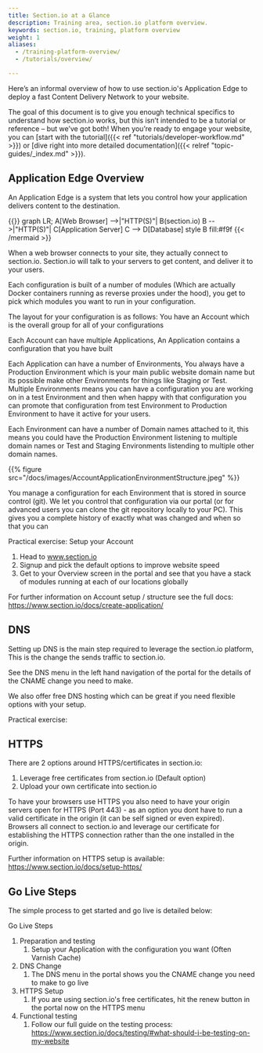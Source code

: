 ```yaml
---
title: Section.io at a Glance
description: Training area, section.io platform overview.
keywords: section.io, training, platform overview
weight: 1
aliases:
  - /training-platform-overview/
  - /tutorials/overview/

---
```


Here’s an informal overview of how to use section.io's Application Edge to deploy a fast Content Delivery Network to your website.

The goal of this document is to give you enough technical specifics to understand how section.io works, but this isn’t intended to be a tutorial or reference – but we’ve got both! When you’re ready to engage your website, you can [start with the tutorial]({{< ref "tutorials/developer-workflow.md" >}}) or [dive right into more detailed documentation]({{< relref "topic-guides/_index.md" >}}).

## Application Edge Overview

An Application Edge is a system that lets you control how your application delivers content to the destination.

{{<mermaid align="left">}}
graph LR;
    A[Web Browser] -->|"HTTP(S)"| B(section.io)
    B -->|"HTTP(S)"| C[Application Server]
    C --> D[Database]
    style B fill:#f9f
{{< /mermaid >}}

When a web browser connects to your site, they actually connect to section.io. Section.io will talk to your servers to get content, and deliver it to your users.

Each configuration is built of a number of modules (Which are actually Docker containers running as reverse proxies under the hood), you get to pick which modules you want to run in your configuration.

The layout for your configuration is as follows:
You have an Account which is the overall group for all of your configurations

Each Account can have multiple Applications, An Application contains a configuration that you have built

Each Application can have a number of Environments, You always have a Production Environment which is your main public website domain name but its possible make other Environments for things like Staging or Test.
Multiple Environments means you can have a configuration you are working on in a test Environment and then when happy with that configuration you can promote that configuration from test Environment to Production Environment to have it active for your users.

Each Environment can have a number of Domain names attached to it, this means you could have the Production Environment listening to multiple domain names or Test and Staging Environments listending to multiple other domain names.

 {{% figure src="/docs/images/AccountApplicationEnvironmentStructure.jpeg" %}}

You manage a configuration for each Environment that is stored in source control (git). We let you control that configuration via our portal (or for advanced users you can clone the git repository locally to your PC). This gives you a complete history of exactly what was changed and when so that you can 

Practical exercise: Setup your Account
1. Head to www.section.io
1. Signup and pick the default options to improve website speed
1. Get to your Overview screen in the portal and see that you have a stack of modules running at each of our locations globally

For further information on Account setup / structure see the full docs: https://www.section.io/docs/create-application/

## DNS

Setting up DNS is the main step required to leverage the section.io platform, This is the change the sends traffic to section.io.

See the DNS menu in the left hand navigation of the portal for the details of the CNAME change you need to make.

We also offer free DNS hosting which can be great if you need flexible options with your setup.

Practical exercise: 
  
## HTTPS

There are 2 options around HTTPS/certificates in section.io:
1. Leverage free certificates from section.io (Default option)
1. Upload your own certificate into section.io

To have your browsers use HTTPS you also need to have your origin servers open for HTTPS (Port 443) - as an option you dont have to run a valid certificate in the origin (it can be self signed or even expired). Browsers all connect to section.io and leverage our certificate for establishing the HTTPS connection rather than the one installed in the origin.

Further information on HTTPS setup is available: https://www.section.io/docs/setup-https/


## Go Live Steps

The simple process to get started and go live is detailed below:

Go Live Steps
1. Preparation and testing
   1. Setup your Application with the configuration you want (Often Varnish Cache)
1. DNS Change
   1. The DNS menu in the portal shows you the CNAME change you need to make to go live
1. HTTPS Setup
   1. If you are using section.io's free certificates, hit the renew button in the portal now on the HTTPS menu
1. Functional testing
   1. Follow our full guide on the testing process: https://www.section.io/docs/testing/#what-should-i-be-testing-on-my-website


